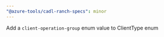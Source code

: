 ```yaml
---
"@azure-tools/cadl-ranch-specs": minor
---
```


Add a `client-operation-group` enum value to ClientType enum